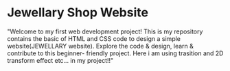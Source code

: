 # Jewellary Shop Website
"Welcome to my first web development project! This is my repository contains the basic of HTML and CSS code to design a simple website(JEWELLARY website).
Explore the code & design, learn & contribute to this beginner- friendly project. 
Here i am using trasition and 2D transform effect etc... in my project!!"
